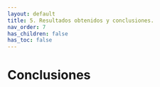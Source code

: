 ```yaml
---
layout: default
title: 5. Resultados obtenidos y conclusiones.
nav_order: 7
has_children: false
has_toc: false
---
```


# Conclusiones



